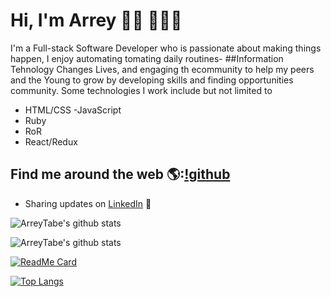 # Hi, I'm Arrey 👋🏾 👩🏾‍💻

<!-- <img src="https://raw.githubusercontent.com/M0nica/M0nica/master/gh-header-image-cropped.png" alt="banner that says Monica Powell - software engineer, content creator and community organizer alongside a cartoon illustration of Monica"> -->
I'm a Full-stack Software Developer who is passionate about making things happen, I enjoy automating tomating  daily routines- ##Information Tehnology Changes Lives, and engaging th ecommunity to help my peers and the Young to grow by developing skills and finding opportunities community. Some technologies I work include but not limited to
- HTML/CSS 
-JavaScript
- Ruby
- RoR
- React/Redux 


## Find me around the web 🌎:[!github](https://github.com/ArreyTabe)

- Sharing updates on <a href="https://www.linkedin.com/in/arrey-affuembey-80a8b11a8/">LinkedIn</a> 💼




![ArreyTabe's github stats](https://github-readme-stats.vercel.app/api?username=arreytabe&show_icons=true)



![ArreyTabe's github stats](https://github-readme-stats.vercel.app/api?username=arreytabe&show_icons=true&theme=radical)


[![ReadMe Card](https://github-readme-stats.vercel.app/api/pin/?username=arreytabe&repo=github-readme-stats&show_owner=true)](https://github.com/arreytabe/github-readme-stats)




[![Top Langs](https://github-readme-stats.vercel.app/api/top-langs/?username=arreytabe&langs_count=8)](https://github.com/arreytabe/github-readme-stats)











